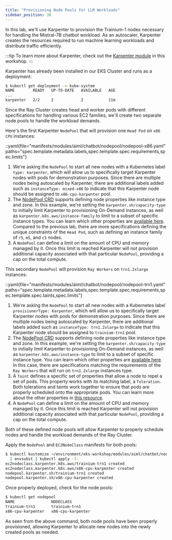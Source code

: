 ```yaml
---
title: "Provisioning Node Pools for LLM Workloads"
sidebar_position: 30
---
```


In this lab, we'll use Karpenter to provision the Trainium-1 nodes necessary for handling the Mistral-7B chatbot workload. As an autoscaler, Karpenter creates the resources required to run machine learning workloads and distribute traffic efficiently.

:::tip
To learn more about Karpenter, check out the [Karpenter module](../../autoscaling/compute/karpenter/index.md) in this workshop.
:::

Karpenter has already been installed in our EKS Cluster and runs as a deployment:

```bash
$ kubectl get deployment -n kube-system
NAME        READY   UP-TO-DATE   AVAILABLE   AGE
...
karpenter   2/2     2            2           11m
```

Since the Ray Cluster creates head and worker pods with different specifications for handling various EC2 families, we'll create two separate node pools to handle the workload demands.

Here's the first Karpenter `NodePool` that will provision one `Head Pod` on `x86 CPU` instances:

::yaml{file="manifests/modules/aiml/chatbot/nodepool/nodepool-x86.yaml" paths="spec.template.metadata.labels,spec.template.spec.requirements,spec.limits"}

1. We're asking the `NodePool` to start all new nodes with a Kubernetes label `type: karpenter`, which will allow us to specifically target Karpenter nodes with pods for demonstration purposes. Since there are multiple nodes being autoscaled by Karpenter, there are additional labels added such as `instanceType: mixed-x86` to indicate that this Karpenter node should be assigned to `x86-cpu-karpenter` pool.
2. The [NodePool CRD](https://karpenter.sh/docs/concepts/nodepools/) supports defining node properties like instance type and zone. In this example, we're setting the `karpenter.sh/capacity-type` to initially limit Karpenter to provisioning On-Demand instances, as well as `karpenter.k8s.aws/instance-family` to limit to a subset of specific instance types. You can learn which other properties are [available here](https://karpenter.sh/docs/concepts/scheduling/#selecting-nodes). Compared to the previous lab, there are more specifications defining the unique constraints of the `Head Pod`, such as defining an instance family of `r5`, `m5`, and `c5` nodes.
3. A `NodePool` can define a limit on the amount of CPU and memory managed by it. Once this limit is reached Karpenter will not provision additional capacity associated with that particular `NodePool`, providing a cap on the total compute.

This secondary `NodePool` will provision `Ray Workers` on `trn1.2xlarge` instances:

::yaml{file="manifests/modules/aiml/chatbot/nodepool/nodepool-trn1.yaml" paths="spec.template.metadata.labels,spec.template.spec.requirements,spec.template.spec.taints,spec.limits"}

1. We're asking the `NodePool` to start all new nodes with a Kubernetes label `provisionerType: Karpenter`, which will allow us to specifically target Karpenter nodes with pods for demonstration purposes. Since there are multiple nodes being autoscaled by Karpenter, there are additional labels added such as `instanceType: trn1.2xlarge` to indicate that this Karpenter node should be assigned to `trainium-trn1` pool.
2. The [NodePool CRD](https://karpenter.sh/docs/concepts/nodepools/) supports defining node properties like instance type and zone. In this example, we're setting the `karpenter.sh/capacity-type` to initially limit Karpenter to provisioning On-Demand instances, as well as `karpenter.k8s.aws/instance-type` to limit to a subset of specific instance type. You can learn which other properties are [available here](https://karpenter.sh/docs/concepts/scheduling/#selecting-nodes). In this case, there are specifications matching the requirements of the `Ray Workers` that will run on `trn1.2xlarge` instances type.
3. A `Taint` defines a specific set of properties that allow a node to repel a set of pods. This property works with its matching label, a `Toleration`. Both tolerations and taints work together to ensure that pods are properly scheduled onto the appropriate pods. You can learn more about the other properties in [this resource](https://kubernetes.io/docs/concepts/scheduling-eviction/taint-and-toleration/).
4. A `NodePool` can define a limit on the amount of CPU and memory managed by it. Once this limit is reached Karpenter will not provision additional capacity associated with that particular `NodePool`, providing a cap on the total compute.

Both of these defined node pools will allow Karpenter to properly schedule nodes and handle the workload demands of the Ray Cluster.

Apply the `NodePool` and `EC2NodeClass` manifests for both pools:

```bash
$ kubectl kustomize ~/environment/eks-workshop/modules/aiml/chatbot/nodepool \
  | envsubst | kubectl apply -f-
ec2nodeclass.karpenter.k8s.aws/trainium-trn1 created
ec2nodeclass.karpenter.k8s.aws/x86-cpu-karpenter created
nodepool.karpenter.sh/trainium-trn1 created
nodepool.karpenter.sh/x86-cpu-karpenter created
```

Once properly deployed, check for the node pools:

```bash
$ kubectl get nodepool
NAME                NODECLASS
trainium-trn1       trainium-trn1 
x86-cpu-karpenter   x86-cpu-karpenter
```

As seen from the above command, both node pools have been properly provisioned, allowing Karpenter to allocate new nodes into the newly created pools as needed.
